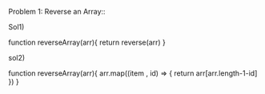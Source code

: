 Problem 1: Reverse an Array::

Sol1)

function reverseArray(arr){
return reverse(arr)
}

sol2)

function reverseArray(arr){
arr.map((item , id) => {
    return arr[arr.length-1-id]
})
}
